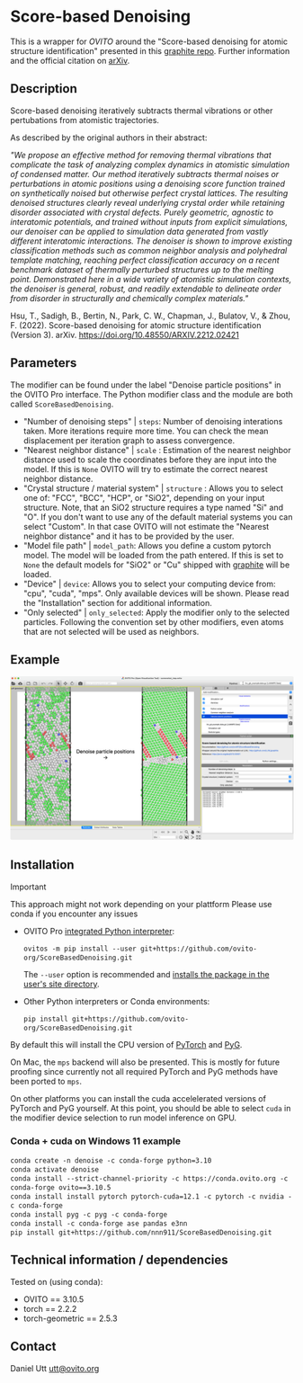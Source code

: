 # Score-based Denoising

This is a wrapper for *OVITO* around the "Score-based denoising for atomic structure identification" presented in this [graphite repo](https://github.com/LLNL/graphite/). Further information and the official citation on [arXiv](https://doi.org/10.48550/arXiv.2212.02421).

## Description

Score-based denoising iteratively subtracts thermal vibrations or other pertubations from atomistic trajectories.

As described by the original authors in their abstract:

*"We propose an effective method for removing thermal vibrations that complicate the task of analyzing complex dynamics in atomistic simulation of condensed matter. Our method iteratively subtracts thermal noises or perturbations in atomic positions using a denoising score function trained on synthetically noised but otherwise perfect crystal lattices. The resulting denoised structures clearly reveal underlying crystal order while retaining disorder associated with crystal defects. Purely geometric, agnostic to interatomic potentials, and trained without inputs from explicit simulations, our denoiser can be applied to simulation data generated from vastly different interatomic interactions. The denoiser is shown to improve existing classification methods such as common neighbor analysis and polyhedral template matching, reaching perfect classification accuracy on a recent benchmark dataset of thermally perturbed structures up to the melting point. Demonstrated here in a wide variety of atomistic simulation contexts, the denoiser is general, robust, and readily extendable to delineate order from disorder in structurally and chemically complex materials."*

Hsu, T., Sadigh, B., Bertin, N., Park, C. W., Chapman, J., Bulatov, V., & Zhou, F. (2022). Score-based denoising for atomic structure identification (Version 3). arXiv. https://doi.org/10.48550/ARXIV.2212.02421

## Parameters 

The modifier can be found under the label "Denoise particle positions" in the OVITO Pro interface. The Python modifier class and the module are both called `ScoreBasedDenoising`.

- "Number of denoising steps" | `steps`: Number of denoising interations taken. More iterations require more time. You can check the mean displacement per iteration graph to assess convergence.
- "Nearest neighbor distance" | `scale` : Estimation of the nearest neighbor distance used to scale the coordinates before they are input into the model. If this is `None` OVITO will try to estimate the correct nearest neighbor distance. 
- "Crystal structure / material system" | `structure` : Allows you to select one of: "FCC", "BCC", "HCP", or "SiO2", depending on your input structure. Note, that an SiO2 structure requires a type named "Si" and "O". If you don't want to use any of the default material systems you can select "Custom". In that case OVITO will not estimate the "Nearest neighbor distance" and it has to be provided by the user.
- "Model file path" | `model_path`: Allows you define a custom pytorch model. The model will be loaded from the path entered. If this is set to `None` the default models for "SiO2" or "Cu" shipped with [graphite](https://github.com/LLNL/graphite/) will be loaded.
- "Device" | `device`: Allows you to select your computing device from: "cpu", "cuda", "mps". Only available devices will be shown. Please read the "Installation" section for additional information.
- "Only selected" | `only_selected`: Apply the modifier only to the selected particles. Following the convention set by other modifiers, even atoms that are not selected will be used as neighbors.

## Example

![Score-based denoising](examples/fcc_gb_example_comparison.png)

## Installation

> [!IMPORTANT]  
> This approach might not work depending on your plattform 
> Please use conda if you encounter any issues

- OVITO Pro [integrated Python interpreter](https://docs.ovito.org/python/introduction/installation.html#ovito-pro-integrated-interpreter):
  ```
  ovitos -m pip install --user git+https://github.com/ovito-org/ScoreBasedDenoising.git
  ``` 
  The `--user` option is recommended and [installs the package in the user's site directory](https://pip.pypa.io/en/stable/user_guide/#user-installs).

- Other Python interpreters or Conda environments:
  ```
  pip install git+https://github.com/ovito-org/ScoreBasedDenoising.git
  ```

By default this will install the CPU version of [PyTorch](https://pytorch.org/get-started/locally/) and [PyG](https://pytorch-geometric.readthedocs.io). 

On Mac, the `mps` backend will also be presented. This is mostly for future proofing since currently not all required PyTorch and PyG methods have been ported to `mps`.

On other platforms you can install the cuda accelelerated versions of PyTorch and PyG yourself. At this point, you should be able to select `cuda` in the modifier device selection to run model inference on GPU.

### Conda + cuda on Windows 11 example

```
conda create -n denoise -c conda-forge python=3.10
conda activate denoise
conda install --strict-channel-priority -c https://conda.ovito.org -c conda-forge ovito==3.10.5
conda install install pytorch pytorch-cuda=12.1 -c pytorch -c nvidia -c conda-forge
conda install pyg -c pyg -c conda-forge
conda install -c conda-forge ase pandas e3nn
pip install git+https://github.com/nnn911/ScoreBasedDenoising.git
```

## Technical information / dependencies
Tested on (using conda):
- OVITO == 3.10.5
- torch == 2.2.2
- torch-geometric == 2.5.3

## Contact
Daniel Utt utt@ovito.org